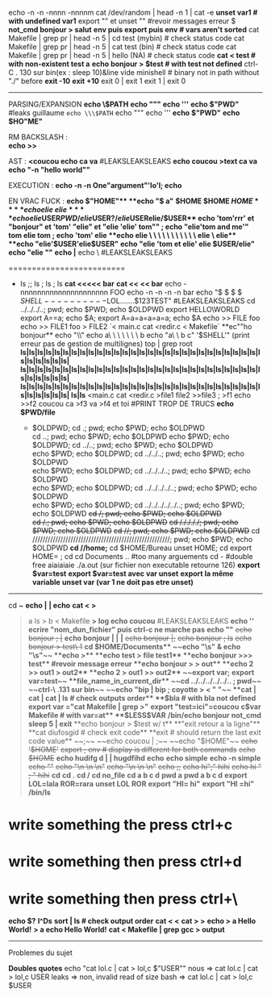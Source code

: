 echo -n -n -nnnn -nnnnm
cat /dev/random | head -n 1 | cat -e
**unset var1 # with undefined var1**
export "" et unset "" #revoir messages erreur
$
**not_cmd bonjour > salut**
**env puis export puis env # vars aren't sorted**
cat Makefile | grep pr | head -n 5 | cd test (mybin) # check status code
cat Makefile | grep pr | head -n 5 | cat test (bin) # check status code
cat Makefile | grep pr | head -n 5 | hello (NA) # check status code
**cat < test # with non-existent test a**
**echo bonjour > $test # with test not defined**
ctrl-C . 130 sur bin(ex : sleep 10)&line vide
minishell # binary not in path without "./" before
**exit -10**
**exit +10**
exit 0 | exit 1
exit 1 | exit 0

-------------------------------------------------------------------

PARSING/EXPANSION
**echo \\\$PATH**
**echo \"\"\"**
**echo \'\'\'**
**echo $"PWD"** #leaks guillaume
`echo \\\$PATH`
echo \"\"\"
echo \'\'\'
**echo $"PWD"**
**echo $HO"ME"**

RM BACKSLASH :  
**echo \>\>**

AST :
**<coucou echo ca va** #LEAKSLEAKSLEAKS
**echo coucou >text ca va**
**echo "-n "hello      world""**

EXECUTION :
**echo -n -n One"argument"'lo'l; echo**

EN VRAC FUCK :
**echo $"HOME"**
**echo "$     a"**
**$HOME $HOME $HOME**
**echo elie \ elie**
**echo elie$USER$PWD/elie$USER$?/elie$USERelie/$USER**
echo 'tom'rrr' et "bonjour" et 'tom' "elie" et "elie 'elie' tom"" ; echo "elie'tom and me'" tom elie 	tom ; echo 'tom' elie
**echo elie \ \ \ \ \ \ \ \ \ \ \ elie \ elie**
**echo "elie'$USER'elie$USER"**
**echo "elie 'tom et elie' elie $USER/elie"**
**echo "elie ""**
**echo |**
echo \ #LEAKSLEAKSLEAKS
>
=========================
- ls ;; ls
     ; ls ; ls
     **cat <<<<< bar**
     **cat << << bar**
     echo -nnnnnnnnnnnnnnnnnnnnn FOO
     echo -n -n -n -n bar
     echo "$ $ $ $ $SHELL----------$LOL.......$123TEST" #LEAKSLEAKSLEAKS
     cd ../../../..; pwd; echo $PWD; echo $OLDPWD
     export HELLO\WORLD
     export A==a; echo $A; export A=a=a=a=a=a; echo $A
     echo >> FILE foo
     echo >> FILE1 foo > FILE2
     `< main.c cat <redir.c < Makefile`
     **ec""ho bonjour**
     echo "\\"
     echo a\ \ \ \ \ \ \ b
     echo "a\ \ b c" '$SHELL'" (print erreur pas de gestion de multilignes)
     top | grep root
     **ls|ls|ls|ls|ls|ls|ls|ls|ls|ls|ls|ls|ls|ls|ls|ls|ls|ls|ls|ls|ls|ls|ls|ls|ls|ls|ls|ls|ls|ls|ls|ls|ls|ls|
     ls|ls|ls|ls|ls|ls|ls|ls|ls|ls|ls|ls|ls|ls|ls|ls|ls|ls|ls|ls|ls|ls|ls|ls|ls|ls|ls|ls|ls|ls|ls|ls|ls|ls|
     ls|ls|ls|ls|ls|ls|ls|ls|ls|ls|ls|ls|ls|ls|ls|ls|ls|ls|ls|ls|ls|ls|ls|ls|ls|ls|ls|ls|ls|ls|ls|ls|ls|ls|
     ls|ls**
     <main.c cat <redir.c >file1 <Makefile >file2 >>file3 ; >f1 echo >>f2 coucou ca >f3 va >f4 et toi #PRINT TROP DE TRUCS
     **echo $PWD/file**
     - $OLDPWD; cd .; pwd; echo $PWD; echo $OLDPWD      
     cd ..; pwd; echo $PWD; echo $OLDPWD
     echo $PWD; echo $OLDPWD; cd ../..; pwd; echo $PWD; echo $OLDPWD                                                    
     echo $PWD; echo $OLDPWD; cd ../../..; pwd; echo $PWD; echo $OLDPWD                                                 
     echo $PWD; echo $OLDPWD; cd ../../../..; pwd; echo $PWD; echo $OLDPWD                                              
     echo $PWD; echo $OLDPWD; cd ../../../../..; pwd; echo $PWD; echo $OLDPWD                                           
     echo $PWD; echo $OLDPWD; cd ../../../../../..; pwd; echo $PWD; echo $OLDPWD
     ~~cd /; pwd; echo $PWD; echo $OLDPWD~~                                     
     ~~cd /.; pwd; echo $PWD; echo $OLDPWD~~
     ~~cd /././././; pwd; echo $PWD; echo $OLDPWD~~
     ~~cd //; pwd; echo $PWD; echo $OLDPWD~~
     cd //////////////////////////////////////////////////////; pwd; echo $PWD; echo $OLDPWD
     **cd //home;**
     cd $HOME/Bureau
     unset HOME; cd
     export HOME= ; cd
     cd Documents .. #too many arguements
     cd -   #double free aiaiaiaie
     ./a.out (sur fichier non executable retourne 126)
     **export $var=test**
     **export $var=test avec var unset**
     **export la même variable**
     **unset var (var 1 ne doit pas etre unset)**

------------------------------------------------------------------------

cd ~
**echo |**
**| echo**
**cat < >**
> a ls > b < Makefile
**> log echo coucou** #LEAKSLEAKSLEAKS
**echo ''**
**ecrire "nom_dun_fichier" puis ctrl-c ne marche pas**
**echo ""**
~~echo bonjour ; |~~
**echo bonjour | |**
**|**
~~echo bonjour |;~~
~~echo bonjour ; ls~~
~~echo bonjour > test\ 1~~
**cd $HOME/Documents**
~~echo "\s" & echo "\s"~~
**echo >**
**echo test > file test1**
**echo bonjour >>> test** #revoir message erreur
**echo bonjour > > out**
**echo 2 >> out1 > out2**
**echo 2 > out1 >> out2**
~~export var; export var=test~~
**file_name_in_current_dir**
~~cd ../../../../../.. ; pwd~~
~~ctrl-\ .131 sur bin~~
~~echo "bip | bip ; coyotte > < " "~~
**cat | cat | cat | ls # check outputs order**
**$bla # with bla not defined**
**export var ="cat Makefile | grep >"**
**export "test=ici"=coucou**
**c$var Makefile # with var=at**
**$LESS$VAR**
**/bin/echo bonjour**
**not_cmd**
**sleep 5 | exit**
**echo bonjour > $test w/ t**
**"exit retour a la ligne"**
**cat diufosgid # check exit code**
**exit # should return the last exit code value**
~~;~~
~~echo coucou | ;~~
~~echo "$HOME"~~
~~echo '$HOME'~~
~~export ; env # display is different for both commands~~
~~echo $HOME~~
**echo hudifg d | | hugdfihd**
**echo**
**echo simple**
**echo -n simple**
~~echo "\"~~
~~echo "\n \n \n"~~
~~echo "\n \n \\n"~~
~~echo ;;~~
~~echo hi";" hihi~~
~~echo hi " ; " hihi~~
**cd**
**cd .**
**cd /**
**cd no_file**
**cd a b c d**
**pwd a**
**pwd a b c d**
**export LOL=lala ROR=rara**
**unset LOL ROR**
**export "HI= hi"**
**export "HI =hi"**
**/bin/ls**
# write something the press ctrl+c
# write something then press ctrl+d
# write something then press ctrl+\
**echo $?**
**l^Ds**
**sort | ls # check output order**
**cat < <**
**cat > >**
**echo > a Hello World!**
**> a echo Hello World!**
**cat < Makefile | grep gcc > output**




-----------------------------
Problemes du sujet

**Doubles quotes**
echo "cat lol.c | cat > lol,c $"USER""
     nous => cat lol.c | cat > lol,c USER
     leaks => non, invalid read of size
     bash => cat lol.c | cat > lol,c $USER

